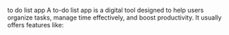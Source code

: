 to do list app
A to-do list app is a digital tool designed to help users organize tasks, manage time effectively, and boost productivity. It usually offers features like:

